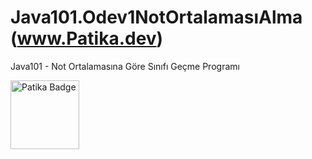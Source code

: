 # Java101.Odev1NotOrtalamasıAlma (www.Patika.dev)
Java101 - Not Ortalamasına Göre Sınıfı Geçme Programı

 <a href="https://app.patika.dev/rosalie" target="blank"><img src="https://global-uploads.webflow.com/6097e0eca1e87557da031fef/609859a191abe5d64b17fed3_Patika%20logo-p-500.png" height="110" alt="Patika Badge"/></a>
